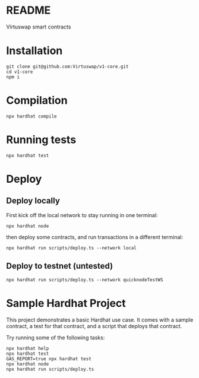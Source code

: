 # README #

Virtuswap smart contracts

#  Installation #

```
git clone git@github.com:Virtuswap/v1-core.git
cd v1-core
npm i
```


# Compilation #
```
npx hardhat compile
```

# Running tests #
```
npx hardhat test
```

# Deploy #
## Deploy locally ##
First kick off the local network to stay running in one terminal:
```
npx hardhat node
```
then deploy some contracts, and run transactions in a different terminal:
```
npx hardhat run scripts/deploy.ts --network local
```

## Deploy to testnet (untested) ##
```
npx hardhat run scripts/deploy.ts --network quicknodeTestWS
```

# Sample Hardhat Project

This project demonstrates a basic Hardhat use case. It comes with a sample contract, a test for that contract, and a script that deploys that contract.

Try running some of the following tasks:

```shell
npx hardhat help
npx hardhat test
GAS_REPORT=true npx hardhat test
npx hardhat node
npx hardhat run scripts/deploy.ts
```

